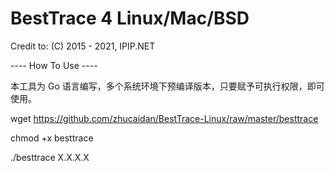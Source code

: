 # BestTrace 4 Linux/Mac/BSD

Credit to: (C) 2015 - 2021, IPIP.NET

---- How To Use ----

本工具为 Go 语言编写，多个系统环境下预编译版本，只要赋予可执行权限，即可使用。

wget https://github.com/zhucaidan/BestTrace-Linux/raw/master/besttrace

chmod +x besttrace

./besttrace X.X.X.X
